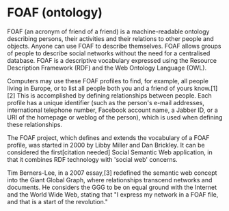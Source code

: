 FOAF (ontology)
================

FOAF (an acronym of friend of a friend) is a machine-readable ontology describing persons, their activities and their relations to other people and objects. Anyone can use FOAF to describe themselves. FOAF allows groups of people to describe social networks without the need for a centralised database. 
FOAF is a descriptive vocabulary expressed using the Resource Description Framework (RDF) and the Web Ontology Language (OWL). 

Computers may use these FOAF profiles to find, for example, all people living in Europe, or to list all people both you and a friend of yours know.[1][2] This is accomplished by defining relationships between people. Each profile has a unique identifier (such as the person's e-mail addresses, international telephone number, Facebook account name, a Jabber ID, or a URI of the homepage or weblog of the person), which is used when defining these relationships. 


The FOAF project, which defines and extends the vocabulary of a FOAF profile, was started in 2000 by Libby Miller and Dan Brickley. It can be considered the first[citation needed] Social Semantic Web application, in that it combines RDF technology with 'social web' concerns.

Tim Berners-Lee, in a 2007 essay,[3] redefined the semantic web concept into the Giant Global Graph, where relationships transcend networks and documents. He considers the GGG to be on equal ground with the Internet and the World Wide Web, stating that "I express my network in a FOAF file, and that is a start of the revolution." 
